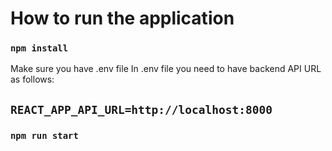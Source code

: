# How to run the application

### `npm install`

Make sure you have .env file
In .env file you need to have backend API URL as follows:

## `REACT_APP_API_URL=http://localhost:8000`

### `npm run start`

